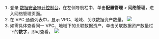 1. 登录 [数据安全审计控制台](https://console.cloud.tencent.com/dsaudit)，在左侧导航栏中，单击**配置管理** > **网络管理**，进入网络管理页面。
2. 在 VPC 通道列表中，显示 VPC、地域、关联数据资产数量。
![](https://qcloudimg.tencent-cloud.cn/raw/2c4cfc7d021ce06fccfb07a1e0237962.png)
3. 如需具体查看同一 VPC、地域下的关联数据资产，单击关联数据资产数量栏下的**数字**，即可查看。
![](https://qcloudimg.tencent-cloud.cn/raw/49cc4a880a28cf88def7b0469d89befd.png)
